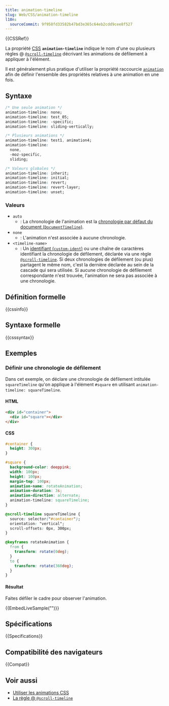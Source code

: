 ```yaml
---
title: animation-timeline
slug: Web/CSS/animation-timeline
l10n:
  sourceCommit: 9f958fd33582b47bd3e365c64eb2cdd9cee8f527
---
```


{{CSSRef}}

La propriété [CSS](/fr/docs/Web/CSS) **`animation-timeline`** indique le nom d'une ou plusieurs règles @ [`@scroll-timeline`](/fr/docs/Web/CSS/@scroll-timeline) décrivant les animations de défilement à appliquer à l'élément.

Il est généralement plus pratique d'utiliser la propriété raccourcie [`animation`](/fr/docs/Web/CSS/animation) afin de définir l'ensemble des propriétés relatives à une animation en une fois.

## Syntaxe

```css
/* Une seule animation */
animation-timeline: none;
animation-timeline: test_05;
animation-timeline: -specific;
animation-timeline: sliding-vertically;

/* Plusieurs animations */
animation-timeline: test1, animation4;
animation-timeline:
  none,
  -moz-specific,
  sliding;

/* Valeurs globales */
animation-timeline: inherit;
animation-timeline: initial;
animation-timeline: revert;
animation-timeline: revert-layer;
animation-timeline: unset;
```

### Valeurs

- `auto`
  - : La chronologie de l'animation est la [chronologie par défaut du document (`DocumentTimeline`)](/fr/docs/Web/API/DocumentTimeline).
- `none`
  - : L'animation n'est associée à aucune chronologie.
- `<timeline-name>`
  - : Un [identifiant (`custom-ident`)](/fr/docs/Web/CSS/custom-ident) ou une chaîne de caractères identifiant la chronologie de défilement, déclarée via une règle [`@scroll-timeline`](/fr/docs/Web/CSS/@scroll-timeline). Si deux chronologies de défilement (ou plus) partagent le même nom, c'est la dernière déclarée au sein de la cascade qui sera utilisée. Si aucune chronologie de défilement correspondante n'est trouvée, l'animation ne sera pas associée à une chronologie.

## Définition formelle

{{cssinfo}}

## Syntaxe formelle

{{csssyntax}}

## Exemples

### Définir une chronologie de défilement

Dans cet exemple, on déclare une chronologie de défilement intitulée `squareTimeline` qu'on applique à l'élément `#square` en utilisant `animation-timeline: squareTimeline`.

#### HTML

```html
<div id="container">
  <div id="square"></div>
</div>
```

#### CSS

```css
#container {
  height: 300px;
}

#square {
  background-color: deeppink;
  width: 100px;
  height: 100px;
  margin-top: 100px;
  animation-name: rotateAnimation;
  animation-duration: 3s;
  animation-direction: alternate;
  animation-timeline: squareTimeline;
}

@scroll-timeline squareTimeline {
  source: selector("#container");
  orientation: "vertical";
  scroll-offsets: 0px, 300px;
}

@keyframes rotateAnimation {
  from {
    transform: rotate(0deg);
  }
  to {
    transform: rotate(360deg);
  }
}
```

#### Résultat

Faites défiler le cadre pour observer l'animation.

{{EmbedLiveSample("")}}

## Spécifications

{{Specifications}}

## Compatibilité des navigateurs

{{Compat}}

## Voir aussi

- [Utiliser les animations CSS](/fr/docs/Web/CSS/CSS_Animations/Using_CSS_animations)
- [La règle @ `@scroll-timeline`](/fr/docs/Web/CSS/@scroll-timeline)
